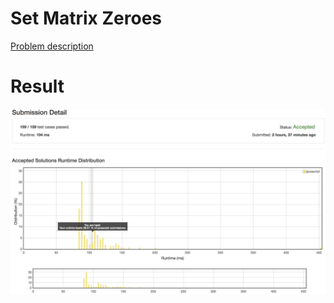 # Set Matrix Zeroes

[Problem description](https://leetcode.com/problems/set-matrix-zeroes/description/)

# Result

![result](result.png)
